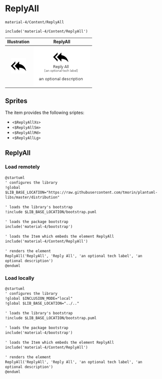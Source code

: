 # ReplyAll


```text
material-4/Content/ReplyAll
```

```text
include('material-4/Content/ReplyAll')
```



| Illustration | ReplyAll |
| :---: | :---: |
| ![illustration for Illustration](../../material-4/Content/ReplyAll.png) | ![illustration for ReplyAll](../../material-4/Content/ReplyAll.Local.png) |



## Sprites
The item provides the following sriptes:

- `<$ReplyAllXs>`
- `<$ReplyAllSm>`
- `<$ReplyAllMd>`
- `<$ReplyAllLg>`





## ReplyAll

### Load remotely
```plantuml
@startuml
' configures the library
!global $LIB_BASE_LOCATION="https://raw.githubusercontent.com/tmorin/plantuml-libs/master/distribution"

' loads the library's bootstrap
!include $LIB_BASE_LOCATION/bootstrap.puml

' loads the package bootstrap
include('material-4/bootstrap')

' loads the Item which embeds the element ReplyAll
include('material-4/Content/ReplyAll')

' renders the element
ReplyAll('ReplyAll', 'Reply All', 'an optional tech label', 'an optional description')
@enduml
```

### Load locally
```plantuml
@startuml
' configures the library
!global $INCLUSION_MODE="local"
!global $LIB_BASE_LOCATION="../.."

' loads the library's bootstrap
!include $LIB_BASE_LOCATION/bootstrap.puml

' loads the package bootstrap
include('material-4/bootstrap')

' loads the Item which embeds the element ReplyAll
include('material-4/Content/ReplyAll')

' renders the element
ReplyAll('ReplyAll', 'Reply All', 'an optional tech label', 'an optional description')
@enduml
```

